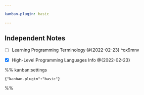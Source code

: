 ```yaml
---

kanban-plugin: basic

---
```


## Independent Notes

- [ ] Learning Programming Terminology  @{2022-02-23} ^ox9mnv
- [x] High-Level Programming Languages Info @{2022-02-23}




%% kanban:settings
```
{"kanban-plugin":"basic"}
```
%%